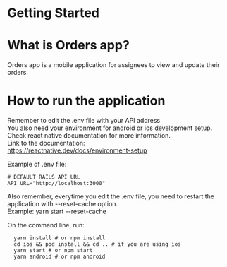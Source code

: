 # Getting Started

  # What is Orders app?

  Orders app is a mobile application for assignees to view and update their orders.

  # How to run the application

  Remember to edit the .env file with your API address\
  You also need your environment for android or ios development setup.\
  Check react native documentation for more information.\
  Link to the documentation:\
  https://reactnative.dev/docs/environment-setup

  Example of .env file:

  ```
  # DEFAULT RAILS API URL
  API_URL="http://localhost:3000"
  ```

  Also remember, everytime you edit the .env file, you need to restart the application with --reset-cache option.\
  Example: yarn start --reset-cache

  On the command line, run:
  
      yarn install # or npm install
      cd ios && pod install && cd .. # if you are using ios
      yarn start # or npm start
      yarn android # or npm android